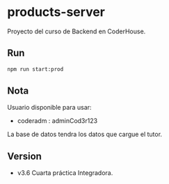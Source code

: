 # products-server

Proyecto del curso de Backend en CoderHouse.

## Run

```bash
npm run start:prod
```

## Nota

Usuario disponible para usar:

- coderadm : adminCod3r123

La base de datos tendra los datos que cargue el tutor.

## Version

- v3.6 Cuarta práctica Integradora.

